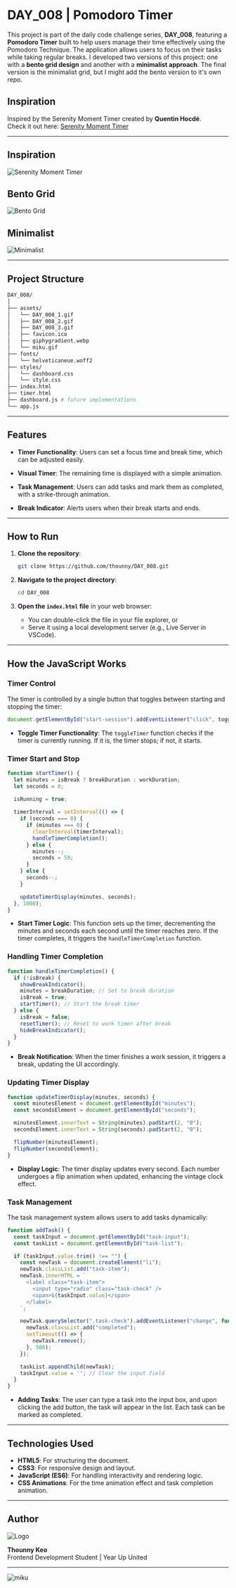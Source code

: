 # DAY_008 | Pomodoro Timer

This project is part of the daily code challenge series, **DAY_008**, featuring a **Pomodoro Timer** built to help users manage their time effectively using the Pomodoro Technique. The application allows users to focus on their tasks while taking regular breaks. I developed two versions of this project: one with a **bento grid design** and another with a **minimalist approach**. The final version is the minimalist grid, but I might add the bento version to it's own repo. 

## Inspiration

Inspired by the Serenity Moment Timer created by **Quentin Hocdé**.  
Check it out here: [Serenity Moment Timer](https://serenitymoment.app/timer)

---

## Inspiration

![Serenity Moment Timer](./assets/DAY_008_2.gif)  

## Bento Grid

![Bento Grid](./assets/DAY_008_1.gif)

## Minimalist
![Minimalist](./assets/DAY_008_3.gif)

---
## Project Structure

```bash
DAY_008/
│
├── assets/
│   └── DAY_008_1.gif
│   ├── DAY_008_2.gif
│   ├── DAY_008_3.gif
│   ├── favicon.ico
│   ├── giphygradient.webp
│   └── miku.gif
├── fonts/
│   └── helveticaneue.woff2
├── styles/
│   └── dashboard.css
│   └── style.css
├── index.html
├── timer.html
├── dashboard.js # future implementations
└── app.js
```

---

## Features

- **Timer Functionality**: Users can set a focus time and break time, which can be adjusted easily.
  
- **Visual Timer**: The remaining time is displayed with a simple animation.

- **Task Management**: Users can add tasks and mark them as completed, with a strike-through animation.

- **Break Indicator**: Alerts users when their break starts and ends.

---

## How to Run

1. **Clone the repository**:

   ```bash
   git clone https://github.com/thounny/DAY_008.git
   ```

2. **Navigate to the project directory**:

   ```bash
   cd DAY_008
   ```

3. **Open the `index.html` file** in your web browser:

   - You can double-click the file in your file explorer, or
   - Serve it using a local development server (e.g., Live Server in VSCode).

---

## How the JavaScript Works

### Timer Control

The timer is controlled by a single button that toggles between starting and stopping the timer:

```javascript
document.getElementById("start-session").addEventListener("click", toggleTimer);
```

- **Toggle Timer Functionality**: The `toggleTimer` function checks if the timer is currently running. If it is, the timer stops; if not, it starts.

### Timer Start and Stop

```javascript
function startTimer() {
  let minutes = isBreak ? breakDuration : workDuration;
  let seconds = 0;
  
  isRunning = true;

  timerInterval = setInterval(() => {
    if (seconds === 0) {
      if (minutes === 0) {
        clearInterval(timerInterval);
        handleTimerCompletion();
      } else {
        minutes--;
        seconds = 59;
      }
    } else {
      seconds--;
    }

    updateTimerDisplay(minutes, seconds);
  }, 1000);
}
```

- **Start Timer Logic**: This function sets up the timer, decrementing the minutes and seconds each second until the timer reaches zero. If the timer completes, it triggers the `handleTimerCompletion` function.

### Handling Timer Completion

```javascript
function handleTimerCompletion() {
  if (!isBreak) {
    showBreakIndicator();
    minutes = breakDuration; // Set to break duration
    isBreak = true;
    startTimer(); // Start the break timer
  } else {
    isBreak = false;
    resetTimer(); // Reset to work timer after break
    hideBreakIndicator();
  }
}
```

- **Break Notification**: When the timer finishes a work session, it triggers a break, updating the UI accordingly.

### Updating Timer Display

```javascript
function updateTimerDisplay(minutes, seconds) {
  const minutesElement = document.getElementById("minutes");
  const secondsElement = document.getElementById("seconds");

  minutesElement.innerText = String(minutes).padStart(2, "0");
  secondsElement.innerText = String(seconds).padStart(2, "0");

  flipNumber(minutesElement);
  flipNumber(secondsElement);
}
```

- **Display Logic**: The timer display updates every second. Each number undergoes a flip animation when updated, enhancing the vintage clock effect.

### Task Management

The task management system allows users to add tasks dynamically:

```javascript
function addTask() {
  const taskInput = document.getElementById("task-input");
  const taskList = document.getElementById("task-list");

  if (taskInput.value.trim() !== "") {
    const newTask = document.createElement("li");
    newTask.classList.add("task-item");
    newTask.innerHTML = `
      <label class="task-item">
        <input type="radio" class="task-check" />
        <span>${taskInput.value}</span>
      </label>
    `;

    newTask.querySelector(".task-check").addEventListener("change", function() {
      newTask.classList.add("completed");
      setTimeout(() => {
        newTask.remove();
      }, 500);
    });

    taskList.appendChild(newTask);
    taskInput.value = ''; // Clear the input field
  }
}
```

- **Adding Tasks**: The user can type a task into the input box, and upon clicking the add button, the task will appear in the list. Each task can be marked as completed.

---

## Technologies Used

- **HTML5**: For structuring the document.
- **CSS3**: For responsive design and layout.
- **JavaScript (ES6)**: For handling interactivity and rendering logic.
- **CSS Animations**: For the time animation effect and task completion animation.

---

## Author

![Logo](https://web.archive.org/web/20091027053343im_/http://geocities.com/animecap/index_dwn.gif)

**Thounny Keo**  
Frontend Development Student | Year Up United

---
![miku](./assets/miku.gif)
